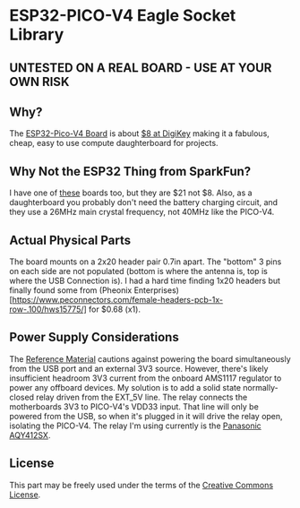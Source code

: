 # ESP32-PICO-V4 Eagle Socket Library

## UNTESTED ON A REAL BOARD - USE AT YOUR OWN RISK

## Why?

The [ESP32-Pico-V4 Board](https://docs.espressif.com/projects/esp-idf/en/latest/get-started/get-started-pico-kit.html) is
about [$8 at DigiKey](https://www.digikey.com/product-detail/en/espressif-systems/ESP32-PICO-KIT/1904-1030-ND/9381703?utm_adgroup=RF%20&%20RFID) making it a fabulous, cheap, easy to use compute daughterboard for projects.

## Why Not the ESP32 Thing from SparkFun?

I have one of [these](https://www.sparkfun.com/products/13907) boards too, but they are $21 not $8.  Also, as a daughterboard you probably don't need the battery charging circuit, and they use a 26MHz main crystal frequency, not 40MHz like the PICO-V4.

## Actual Physical Parts

The board mounts on a 2x20 header pair 0.7in apart.  The "bottom" 3 pins on each side are not populated (bottom is where the antenna is, top is where the USB Connection is).  I had a hard time finding 1x20 headers but finally found some from (Pheonix Enterprises)[https://www.peconnectors.com/female-headers-pcb-1x-row-.100/hws15775/] for $0.68 (x1).

## Power Supply Considerations

The [Reference Material](https://docs.espressif.com/projects/esp-idf/en/latest/get-started/get-started-pico-kit.html#power-supply-options) cautions against powering the board simultaneously from the USB port and an external 3V3 source.  However, there's
likely insufficient headroom 3V3 current from the onboard AMS1117 regulator to power any offboard devices.  My solution is to add
a solid state normally-closed relay driven from the EXT_5V line.  The relay connects the motherboards 3V3 to PICO-V4's VDD33 
input.  That line will only be powered from the USB, so when it's plugged in it will drive the relay open, isolating the PICO-V4.
The relay I'm using currently is the [Panasonic AQY412SX](https://www.digikey.com/products/en?keywords=255-6088-1-ND).

## License

This part may be freely used under the terms of the [Creative Commons License](https://creativecommons.org/licenses/by-sa/4.0/legalcode).

